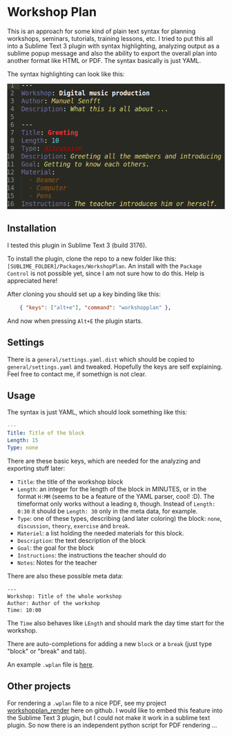 # Workshop Plan

This is an approach for some kind of plain text syntax for planning workshops, seminars, tutorials, training lessons, etc. I tried to put this all into a Sublime Text 3 plugin with syntax highlighting, analyzing output as a sublime popup message and also the ability to export the overall plan into another format like HTML or PDF. The syntax basically is just YAML.

The syntax highlighting can look like this:

![screenshot](documentation/screenshot.png)

## Installation

I tested this plugin in Sublime Text 3 (build 3176).

To install the plugin, clone the repo to a new folder like this: `[SUBLIME_FOLDER]/Packages/WorkshopPlan`. An install with the `Package Control` is not possible yet, since I am not sure how to do this. Help is appreciated here!

After cloning you should set up a key binding like this:

```JSON
	{ "keys": ["alt+e"], "command": "workshopplan" },
```

And now when pressing `Alt+E` the plugin starts.

## Settings

There is a `general/settings.yaml.dist` which should be copied to `general/settings.yaml` and tweaked. Hopefully the keys are self explaining. Feel free to contact me, if somethign is not clear.

## Usage

The syntax is just YAML, which should look something like this:

```YAML
---
Title: Title of the block
Length: 15
Type: none
```

There are these basic keys, which are needed for the analyzing and exporting stuff later:

- `Title`: the title of the workshop block
- `Length`: an integer for the length of the block in MINUTES, or in the format `H:MM` (seems to be a feature of the YAML parser, cool! :D). The timeformat only works without a leading `0`, though. Instead of `Length: 0:30` it should be `Length: 30` only in the meta data, for example.
- `Type`: one of these types, describing (and later coloring) the block: `none`, `discussion`, `theory`, `exercise` and `break`.
- `Materiel`: a list holding the needed materials for this block.
- `Description`: the text description of the block
- `Goal`: the goal for the block
- `Instructions`: the instructions the teacher should do
- `Notes`: Notes for the teacher

There are also these possible meta data:

```
---
Workshop: Title of the whole workshop
Author: Author of the workshop
Time: 10:00
```

The `Time` also behaves like `LEngth` and should mark the day time start for the workshop.

There are auto-completions for adding a new `block` or a `break` (just type "block" or "break" and tab).

An example `.wplan` file is [here](documentation/example.wplan).

## Other projects

For rendering a `.wplan` file to a nice PDF, see my project [workshopplan_render](https://github.com/Tagirijus/workshopplan_render) here on github. I would like to embed this feature into the Sublime Text 3 plugin, but I could not make it work in a sublime text plugin. So now there is an independent python script for PDF rendering ...

